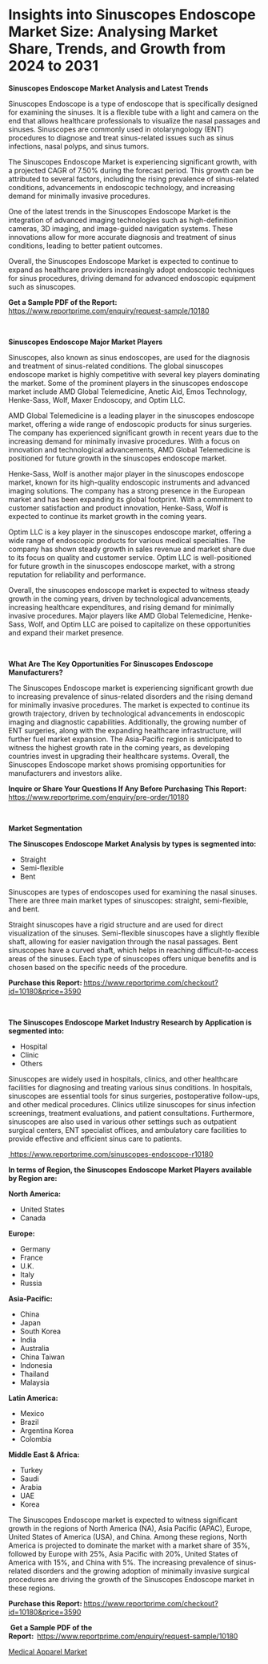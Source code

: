 <p><h1>Insights into Sinuscopes Endoscope Market Size: Analysing Market Share, Trends, and Growth from 2024 to 2031</h1></p><p><strong>Sinuscopes Endoscope Market Analysis and Latest Trends</strong></p>
<p><p>Sinuscopes Endoscope is a type of endoscope that is specifically designed for examining the sinuses. It is a flexible tube with a light and camera on the end that allows healthcare professionals to visualize the nasal passages and sinuses. Sinuscopes are commonly used in otolaryngology (ENT) procedures to diagnose and treat sinus-related issues such as sinus infections, nasal polyps, and sinus tumors.</p><p>The Sinuscopes Endoscope Market is experiencing significant growth, with a projected CAGR of 7.50% during the forecast period. This growth can be attributed to several factors, including the rising prevalence of sinus-related conditions, advancements in endoscopic technology, and increasing demand for minimally invasive procedures.</p><p>One of the latest trends in the Sinuscopes Endoscope Market is the integration of advanced imaging technologies such as high-definition cameras, 3D imaging, and image-guided navigation systems. These innovations allow for more accurate diagnosis and treatment of sinus conditions, leading to better patient outcomes.</p><p>Overall, the Sinuscopes Endoscope Market is expected to continue to expand as healthcare providers increasingly adopt endoscopic techniques for sinus procedures, driving demand for advanced endoscopic equipment such as sinuscopes.</p></p>
<p><strong>Get a Sample PDF of the Report:&nbsp;</strong> <a href="https://www.reportprime.com/enquiry/request-sample/10180">https://www.reportprime.com/enquiry/request-sample/10180</a></p>
<p>&nbsp;</p>
<p><strong>Sinuscopes Endoscope Major Market Players</strong></p>
<p><p>Sinuscopes, also known as sinus endoscopes, are used for the diagnosis and treatment of sinus-related conditions. The global sinuscopes endoscope market is highly competitive with several key players dominating the market. Some of the prominent players in the sinuscopes endoscope market include AMD Global Telemedicine, Anetic Aid, Emos Technology, Henke-Sass, Wolf, Maxer Endoscopy, and Optim LLC.</p><p>AMD Global Telemedicine is a leading player in the sinuscopes endoscope market, offering a wide range of endoscopic products for sinus surgeries. The company has experienced significant growth in recent years due to the increasing demand for minimally invasive procedures. With a focus on innovation and technological advancements, AMD Global Telemedicine is positioned for future growth in the sinuscopes endoscope market.</p><p>Henke-Sass, Wolf is another major player in the sinuscopes endoscope market, known for its high-quality endoscopic instruments and advanced imaging solutions. The company has a strong presence in the European market and has been expanding its global footprint. With a commitment to customer satisfaction and product innovation, Henke-Sass, Wolf is expected to continue its market growth in the coming years.</p><p>Optim LLC is a key player in the sinuscopes endoscope market, offering a wide range of endoscopic products for various medical specialties. The company has shown steady growth in sales revenue and market share due to its focus on quality and customer service. Optim LLC is well-positioned for future growth in the sinuscopes endoscope market, with a strong reputation for reliability and performance.</p><p>Overall, the sinuscopes endoscope market is expected to witness steady growth in the coming years, driven by technological advancements, increasing healthcare expenditures, and rising demand for minimally invasive procedures. Major players like AMD Global Telemedicine, Henke-Sass, Wolf, and Optim LLC are poised to capitalize on these opportunities and expand their market presence.</p></p>
<p>&nbsp;</p>
<p><strong>What Are The Key Opportunities For Sinuscopes Endoscope Manufacturers?</strong></p>
<p><p>The Sinuscopes Endoscope market is experiencing significant growth due to increasing prevalence of sinus-related disorders and the rising demand for minimally invasive procedures. The market is expected to continue its growth trajectory, driven by technological advancements in endoscopic imaging and diagnostic capabilities. Additionally, the growing number of ENT surgeries, along with the expanding healthcare infrastructure, will further fuel market expansion. The Asia-Pacific region is anticipated to witness the highest growth rate in the coming years, as developing countries invest in upgrading their healthcare systems. Overall, the Sinuscopes Endoscope market shows promising opportunities for manufacturers and investors alike.</p></p>
<p><strong>Inquire or Share Your Questions If Any Before Purchasing This Report:</strong> <a href="https://www.reportprime.com/enquiry/pre-order/10180">https://www.reportprime.com/enquiry/pre-order/10180</a></p>
<p>&nbsp;</p>
<p><strong>Market Segmentation</strong></p>
<p><strong>The Sinuscopes Endoscope Market Analysis by types is segmented into:</strong></p>
<p><ul><li>Straight</li><li>Semi-flexible</li><li>Bent</li></ul></p>
<p><p>Sinuscopes are types of endoscopes used for examining the nasal sinuses. There are three main market types of sinuscopes: straight, semi-flexible, and bent. </p><p>Straight sinuscopes have a rigid structure and are used for direct visualization of the sinuses. Semi-flexible sinuscopes have a slightly flexible shaft, allowing for easier navigation through the nasal passages. Bent sinuscopes have a curved shaft, which helps in reaching difficult-to-access areas of the sinuses. Each type of sinuscopes offers unique benefits and is chosen based on the specific needs of the procedure.</p></p>
<p><strong>Purchase this Report:&nbsp;</strong><a href="https://www.reportprime.com/checkout?id=10180&price=3590">https://www.reportprime.com/checkout?id=10180&price=3590</a></p>
<p>&nbsp;</p>
<p><strong>The Sinuscopes Endoscope Market Industry Research by Application is segmented into:</strong></p>
<p><ul><li>Hospital</li><li>Clinic</li><li>Others</li></ul></p>
<p><p>Sinuscopes are widely used in hospitals, clinics, and other healthcare facilities for diagnosing and treating various sinus conditions. In hospitals, sinuscopes are essential tools for sinus surgeries, postoperative follow-ups, and other medical procedures. Clinics utilize sinuscopes for sinus infection screenings, treatment evaluations, and patient consultations. Furthermore, sinuscopes are also used in various other settings such as outpatient surgical centers, ENT specialist offices, and ambulatory care facilities to provide effective and efficient sinus care to patients.</p></p>
<p><a href="https://www.reportprime.com/sinuscopes-endoscope-r10180">&nbsp;https://www.reportprime.com/sinuscopes-endoscope-r10180</a></p>
<p><strong>In terms of Region, the Sinuscopes Endoscope Market Players available by Region are:</strong></p>
<p>
    <p> <strong> North America: </strong>
        <ul>
            <li>United States</li>
            <li>Canada</li>
        </ul>
        </p> 
    <p> <strong> Europe: </strong>
        <ul>
            <li>Germany</li>
            <li>France</li>
            <li>U.K.</li>
            <li>Italy</li>
            <li>Russia</li>
        </ul>
        </p> 
    <p> <strong> Asia-Pacific: </strong>
        <ul>
            <li>China</li>
            <li>Japan</li>
            <li>South Korea</li>
            <li>India</li>
            <li>Australia</li>
            <li>China Taiwan</li>
            <li>Indonesia</li>
            <li>Thailand</li>
            <li>Malaysia</li>
        </ul>
        </p> 
    <p> <strong> Latin America: </strong>
        <ul>
            <li>Mexico</li>
            <li>Brazil</li>
            <li>Argentina Korea</li>
            <li>Colombia</li>
        </ul>
        </p> 
    <p> <strong> Middle East & Africa: </strong>
        <ul>
            <li>Turkey</li>
            <li>Saudi</li>
            <li>Arabia</li>
            <li>UAE</li>
            <li>Korea</li>
        </ul>
    </p>
    </p>
<p><p>The Sinuscopes Endoscope market is expected to witness significant growth in the regions of North America (NA), Asia Pacific (APAC), Europe, United States of America (USA), and China. Among these regions, North America is projected to dominate the market with a market share of 35%, followed by Europe with 25%, Asia Pacific with 20%, United States of America with 15%, and China with 5%. The increasing prevalence of sinus-related disorders and the growing adoption of minimally invasive surgical procedures are driving the growth of the Sinuscopes Endoscope market in these regions.</p></p>
<p><strong>Purchase this Report: </strong><a href="https://www.reportprime.com/checkout?id=10180&price=3590">https://www.reportprime.com/checkout?id=10180&price=3590</a></p>
<p>&nbsp;<strong>Get a Sample PDF of the Report:&nbsp;&nbsp;</strong><a href="https://www.reportprime.com/enquiry/request-sample/10180">https://www.reportprime.com/enquiry/request-sample/10180</a></p>
<p><strong></strong></p>
<p><p><a href="https://github.com/edytherolanlouisejk1miz0wig/Market-Research-Report-List-2/blob/main/medical-apparel-market.md">Medical Apparel Market</a></p></p>